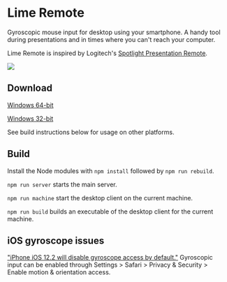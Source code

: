# Lime Remote

Gyroscopic mouse input for desktop using your smartphone.
A handy tool during presentations and in times where you can't reach your computer.

Lime Remote is inspired by Logitech's [Spotlight Presentation Remote](https://www.logitech.com/en-us/product/spotlight-presentation-remote).

![](Lime_Remote.gif)

## Download

[Windows 64-bit](https://github.com/carlenlund/lime-remote/releases/download/v0.0.1/limeremote-win32-x64.zip)

[Windows 32-bit](https://github.com/carlenlund/lime-remote/releases/download/v0.0.1/limeremote-win32-ia32.zip)

See build instructions below for usage on other platforms.

<!--
## System overview

The app consists of three parts: desktop client, remote client and main server.

The desktop client runs on your computer and controls the mouse and keyboard using input sent from the remote.
Using an ID given in the desktop client, you connect your remote to the computer through a smarthphone web browser.
When connected, the remote is able to send gyroscopic data and button input to the desktop.

The desktop client runs as an [Electron](https://electronjs.org/) app.
Backend code for both desktop and server is written in JavaScript using [Node.js](https://nodejs.org/en/).
For internal communication the app uses WebSockets to send data between the server and clients.
-->

## Build

Install the Node modules with `npm install` followed by `npm run rebuild`.

`npm run server` starts the main server.

`npm run machine` start the desktop client on the current machine.

`npm run build` builds an executable of the desktop client for the current machine.

## iOS gyroscope issues

["iPhone iOS 12.2 will disable gyroscope access by default."](https://discourse.threejs.org/t/iphone-ios-12-2-will-disable-gyroscope-access-by-default/6579)
Gyroscopic input can be enabled through Settings > Safari > Privacy & Security > Enable motion & orientation access.
